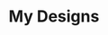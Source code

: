 ---
title: My Designs
tags: ['post']
tag: ['Design']
img : /assets/images/Ak_collage.webp
link : https://drive.google.com/drive/folders/1LhVvIvfvMUGk6AHi1cHClFcyAm5PIhVm?usp=sharing
---